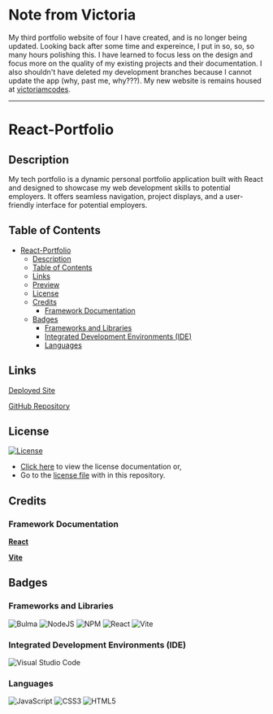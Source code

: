 # Note from Victoria

My third portfolio website of four I have created, and is no longer being updated. Looking back after some time and expereince, I put in so, so, so many hours polishing this. I have learned to focus less on the design and focus more on the quality of my existing projects and their documentation. I also shouldn't have deleted my development branches because I cannot update the app (why, past me, why???). My new website is remains housed at [victoriamcodes](https://www.victoriamcodes.com/).

---

# React-Portfolio

## Description

My tech portfolio is a dynamic personal portfolio application built with React and designed to showcase my web development skills to potential employers. It offers seamless navigation, project displays, and a user-friendly interface for potential employers.

## Table of Contents
- [React-Portfolio](#React-Portfolio)
  - [Description](#description)
  - [Table of Contents](#table-of-contents)
  - [Links](#links)
  - [Preview](#preview)
  - [License](#license)
  - [Credits](#credits)
    - [Framework Documentation](#framework-documentation)
  - [Badges](#badges)
    - [Frameworks and Libraries](#frameworks-and-libraries)
    - [Integrated Development Environments (IDE)](#untegrated-development-environments-ide)
    - [Languages](#languages)
## Links

[Deployed Site](https://www.victoriamcodes.com/)

[GitHub Repository](https://github.com/victoriamcn/Portfolio)


## License

[![License](https://img.shields.io/badge/License-MIT-blue.svg)](https://opensource.org/licenses/Apache-2.0)

- [Click here](https://opensource.org/license/apache-2-0/) to view the license documentation or,
- Go to the [license file](https://github.com/victoriamcn/React-Portfolio/blob/main/LICENSE) with in this repository.

## Credits

### Framework Documentation

**[React](https://react.dev/learn/react-developer-tools)**

**[Vite](https://vitejs.dev/guide/)**

## Badges

### Frameworks and Libraries

![Bulma](https://img.shields.io/badge/bulma-00D0B1?style=for-the-badge&logo=bulma&logoColor=white)
![NodeJS](https://img.shields.io/badge/node.js-6DA55F?style=for-the-badge&logo=node.js&logoColor=white)
![NPM](https://img.shields.io/badge/NPM-%23CB3837.svg?style=for-the-badge&logo=npm&logoColor=white)
![React](https://img.shields.io/badge/react-%2320232a.svg?style=for-the-badge&logo=react&logoColor=%2361DAFB)
![Vite](https://img.shields.io/badge/vite-%23646CFF.svg?style=for-the-badge&logo=vite&logoColor=white)


### Integrated Development Environments (IDE)

![Visual Studio Code](https://img.shields.io/badge/Visual%20Studio%20Code-0078d7.svg?style=for-the-badge&logo=visual-studio-code&logoColor=white)

### Languages

![JavaScript](https://img.shields.io/badge/javascript-%23323330.svg?style=for-the-badge&logo=javascript&logoColor=%23F7DF1E)
![CSS3](https://img.shields.io/badge/css3-%231572B6.svg?style=for-the-badge&logo=css3&logoColor=white)
![HTML5](https://img.shields.io/badge/html5-%23E34F26.svg?style=for-the-badge&logo=html5&logoColor=white)
